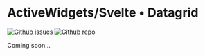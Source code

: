 
### 

# ActiveWidgets/Svelte • Datagrid 

[![Github issues](https://img.shields.io/github/issues/activewidgets/svelte)](https://github.com/activewidgets/svelte/issues "See Github issues")
[![Github repo](https://img.shields.io/github/stars/activewidgets/svelte?label=GitHub&style=social)](https://github.com/activewidgets/svelte "Open Github repo")

Coming soon...